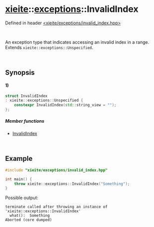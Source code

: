 # [xieite](../../xieite.md)\:\:[exceptions](../../exceptions.md)\:\:InvalidIndex
Defined in header [<xieite/exceptions/invalid_index.hpp>](../../../include/xieite/exceptions/invalid_index.hpp)

&nbsp;

An exception type that indicates accessing an invalid index in a range. Extends `xieite::exceptions::Unspecified`.

&nbsp;

## Synopsis
#### 1)
```cpp
struct InvalidIndex
: xieite::exceptions::Unspecified {
    constexpr InvalidIndex(std::string_view = "");
};
```
##### Member functions
- [InvalidIndex](./structures/invalid_index/1/operators/constructor.md)

&nbsp;

## Example
```cpp
#include "xieite/exceptions/invalid_index.hpp"

int main() {
    throw xieite::exceptions::InvalidIndex("Something");
}
```
Possible output:
```
terminate called after throwing an instance of 'xieite::exceptions::InvalidIndex'
  what():  Something
Aborted (core dumped)
```
